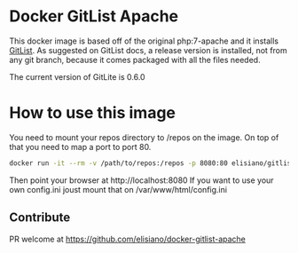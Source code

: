 #  Docker GitList Apache
This docker image is based off of the original php:7-apache and it installs [GitList](http://gitlist.org).
As suggested on GitList docs, a release version is installed, not from any git branch, because it comes packaged with all the files needed.

The current version of GitLite is 0.6.0

#  How to use this image
You need to mount your repos directory to /repos on the image. On top of that you need to map a port to port 80.

```bash
docker run -it --rm -v /path/to/repos:/repos -p 8080:80 elisiano/gitlist-apache
```
Then point your browser at http://localhost:8080
If you want to use your own config.ini joust mount that on /var/www/html/config.ini

## Contribute
PR welcome at https://github.com/elisiano/docker-gitlist-apache
